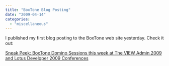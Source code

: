 ```yaml
---
title: "BoxTone Blog Posting"
date: "2009-04-14"
categories: 
  - "miscellaneous"
---
```


I published my first blog posting to the BoxTone web site yesterday. Check it out:

[Sneak Peek: BoxTone Domino Sessions this week at The VIEW Admin 2009 and Lotus Developer 2009 Conferences](http://www.boxtone.com/blog/index.php/mobile_user_management_blackberry/sneak-peak-boxtone-domino-sessions-this-week-at-the-view-admin-2009-and-lotus-developer-2009-conference-blackberry/)
